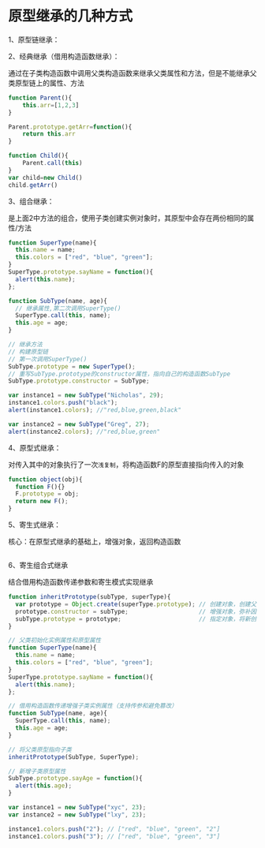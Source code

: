 # 原型继承的几种方式

1、原型链继承：

2、经典继承（借用构造函数继承）：

通过在子类构造函数中调用父类构造函数来继承父类属性和方法，但是不能继承父类原型链上的属性、方法

```jsx
function Parent(){
	this.arr=[1,2,3]
}

Parent.prototype.getArr=function(){
	return this.arr
}

function Child(){
	Parent.call(this)
}
var child=new Child()
child.getArr()
```

3、组合继承：

是上面2中方法的组合，使用子类创建实例对象时，其原型中会存在两份相同的属性/方法

```jsx
function SuperType(name){
  this.name = name;
  this.colors = ["red", "blue", "green"];
}
SuperType.prototype.sayName = function(){
  alert(this.name);
};

function SubType(name, age){
  // 继承属性,第二次调用SuperType()
  SuperType.call(this, name);
  this.age = age;
}

// 继承方法
// 构建原型链
// 第一次调用SuperType()
SubType.prototype = new SuperType(); 
// 重写SubType.prototype的constructor属性，指向自己的构造函数SubType
SubType.prototype.constructor = SubType; 

var instance1 = new SubType("Nicholas", 29);
instance1.colors.push("black");
alert(instance1.colors); //"red,blue,green,black"

var instance2 = new SubType("Greg", 27);
alert(instance2.colors); //"red,blue,green"

```

4、原型式继承：

对传入其中的对象执行了一次`浅复制`，将构造函数F的原型直接指向传入的对象

```jsx
function object(obj){
  function F(){}
  F.prototype = obj;
  return new F();
}
```

5、寄生式继承：

核心：在原型式继承的基础上，增强对象，返回构造函数

```jsx

```

6、寄生组合式继承

结合借用构造函数传递参数和寄生模式实现继承

```jsx
function inheritPrototype(subType, superType){
  var prototype = Object.create(superType.prototype); // 创建对象，创建父类原型的一个副本
  prototype.constructor = subType;                    // 增强对象，弥补因重写原型而失去的默认的constructor 属性
  subType.prototype = prototype;                      // 指定对象，将新创建的对象赋值给子类的原型
}

// 父类初始化实例属性和原型属性
function SuperType(name){
  this.name = name;
  this.colors = ["red", "blue", "green"];
}
SuperType.prototype.sayName = function(){
  alert(this.name);
};

// 借用构造函数传递增强子类实例属性（支持传参和避免篡改）
function SubType(name, age){
  SuperType.call(this, name);
  this.age = age;
}

// 将父类原型指向子类
inheritPrototype(SubType, SuperType);

// 新增子类原型属性
SubType.prototype.sayAge = function(){
  alert(this.age);
}

var instance1 = new SubType("xyc", 23);
var instance2 = new SubType("lxy", 23);

instance1.colors.push("2"); // ["red", "blue", "green", "2"]
instance1.colors.push("3"); // ["red", "blue", "green", "3"]
```